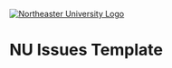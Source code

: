 [![Northeaster University Logo](https://cloud.githubusercontent.com/assets/8379295/20542121/4363ffce-b0ce-11e6-96ed-cf37b7608e59.png)](https://neu.edu)

# NU Issues Template
